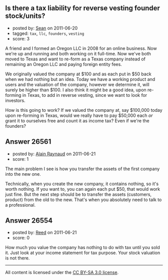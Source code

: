 ## Is there a tax liability for reverse vesting founder stock/units?

- posted by: [Sean](https://stackexchange.com/users/-1/8030-sean) on 2011-06-20
- tagged: `tax`, `llc`, `founders`, `vesting`
- score: 3

A friend and I formed an Oregon LLC in 2008 for an online business.  Now we're up and running and both working on it full-time.  Now we've both moved to Texas and want to re-form as a Texas company instead of remaining an Oregon LLC and paying foreign entity fees.

We originally valued the company at $100 and as each put in $50 back when we had nothing but an idea.  Today we have a working product and users and the valuation of the company, however we determine it, will surely be higher than $100.  I also think it might be a good idea, upon re-forming in Texas, to add in reverse vesting, since we want to look for investors.

How is this going to work?  If we valued the company at, say $100,000 today upon re-forming in Texas, would we really have to pay $50,000 each _or_ grant it to ourselves free and count it as income tax?  Even if we're the founders?


## Answer 26561

- posted by: [Alain Raynaud](https://stackexchange.com/users/-1/502-alain-raynaud) on 2011-06-21
- score: 1

The main problem I see is how you transfer the assets of the first company into the new one.

Technically, when you create the new company, it contains nothing, so it's worth nothing. If you want to, you can again each put $50, that would work just fine. But the next step should be to transfer the assets (customers, product) from the old to the new. That's when you absolutely need to talk to a professional.


## Answer 26554

- posted by: [Reed](https://stackexchange.com/users/-1/11349-reed) on 2011-06-21
- score: 0

How much you value the company has nothing to do with tax until you sold it. Just look at your income statement for tax purpose.  Your stock valuation is not there.



---

All content is licensed under the [CC BY-SA 3.0 license](https://creativecommons.org/licenses/by-sa/3.0/).

